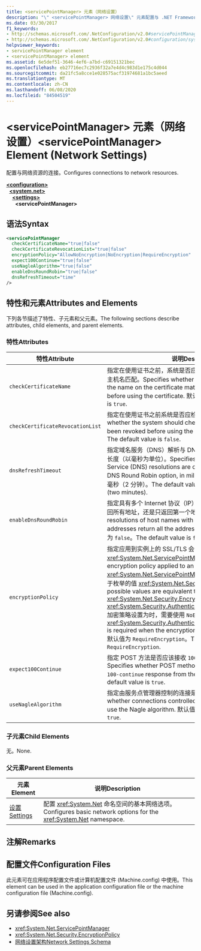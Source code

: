 ```yaml
---
title: <servicePointManager> 元素（网络设置）
description: "\" <servicePointManager> 网络设置\" 元素配置与 .NET Framework 中的网络资源选项的连接。"
ms.date: 03/30/2017
f1_keywords:
- http://schemas.microsoft.com/.NetConfiguration/v2.0#servicePointManager
- http://schemas.microsoft.com/.NetConfiguration/v2.0#configuration/system.net/settings/servicePointManager
helpviewer_keywords:
- servicePointManager element
- <servicePointManager> element
ms.assetid: 6e5def51-3646-4ef6-a7bd-c69151321bec
ms.openlocfilehash: eb27716ec7c2936f32a7e4d4c983d1e175c4d044
ms.sourcegitcommit: da21fc5a8cce1e028575acf31974681a1bc5aeed
ms.translationtype: MT
ms.contentlocale: zh-CN
ms.lasthandoff: 06/08/2020
ms.locfileid: "84504519"
---
```

# <a name="servicepointmanager-element-network-settings"></a><span data-ttu-id="525a1-103">\<servicePointManager> 元素（网络设置）</span><span class="sxs-lookup"><span data-stu-id="525a1-103">\<servicePointManager> Element (Network Settings)</span></span>
<span data-ttu-id="525a1-104">配置与网络资源的连接。</span><span class="sxs-lookup"><span data-stu-id="525a1-104">Configures connections to network resources.</span></span>  

[**\<configuration>**](../configuration-element.md)\
&nbsp;&nbsp;[**\<system.net>**](system-net-element-network-settings.md)\
&nbsp;&nbsp;&nbsp;&nbsp;[**\<settings>**](settings-element-network-settings.md)\
&nbsp;&nbsp;&nbsp;&nbsp;&nbsp;&nbsp;**\<servicePointManager>**

## <a name="syntax"></a><span data-ttu-id="525a1-105">语法</span><span class="sxs-lookup"><span data-stu-id="525a1-105">Syntax</span></span>  
  
```xml  
<servicePointManager  
  checkCertificateName="true|false"  
  checkCertificateRevocationList="true|false"  
  encryptionPolicy="AllowNoEncryption|NoEncryption|RequireEncryption"  
  expect100Continue="true|false"  
  useNagleAlgorithm="true|false"  
  enableDnsRoundRobin="true|false"  
  dnsRefreshTimeout="time"  
/>  
```  
  
## <a name="attributes-and-elements"></a><span data-ttu-id="525a1-106">特性和元素</span><span class="sxs-lookup"><span data-stu-id="525a1-106">Attributes and Elements</span></span>  
 <span data-ttu-id="525a1-107">下列各节描述了特性、子元素和父元素。</span><span class="sxs-lookup"><span data-stu-id="525a1-107">The following sections describe attributes, child elements, and parent elements.</span></span>  
  
### <a name="attributes"></a><span data-ttu-id="525a1-108">特性</span><span class="sxs-lookup"><span data-stu-id="525a1-108">Attributes</span></span>  
  
|<span data-ttu-id="525a1-109">**特性**</span><span class="sxs-lookup"><span data-stu-id="525a1-109">**Attribute**</span></span>|<span data-ttu-id="525a1-110">**说明**</span><span class="sxs-lookup"><span data-stu-id="525a1-110">**Description**</span></span>|  
|-------------------|---------------------|  
|`checkCertificateName`|<span data-ttu-id="525a1-111">指定在使用证书之前，系统是否应验证证书上的名称是否与服务器主机名匹配。</span><span class="sxs-lookup"><span data-stu-id="525a1-111">Specifies whether the system should verify that the name on the certificate matches the server host name before using the certificate.</span></span> <span data-ttu-id="525a1-112">默认值为 `true`。</span><span class="sxs-lookup"><span data-stu-id="525a1-112">The default value is `true`.</span></span>|  
|`checkCertificateRevocationList`|<span data-ttu-id="525a1-113">指定在使用证书之前系统是否应检查证书是否已吊销。</span><span class="sxs-lookup"><span data-stu-id="525a1-113">Specifies whether the system should check whether the certificate has been revoked before using the certificate.</span></span> <span data-ttu-id="525a1-114">默认值为 `false`。</span><span class="sxs-lookup"><span data-stu-id="525a1-114">The default value is `false`.</span></span>|  
|`dnsRefreshTimeout`|<span data-ttu-id="525a1-115">指定域名服务（DNS）解析与 DNS 轮循机制选项一起缓存的时间长度（以毫秒为单位）。</span><span class="sxs-lookup"><span data-stu-id="525a1-115">Specifies how long Domain Name Service (DNS) resolutions are cached in conjunction with the DNS Round Robin option, in milliseconds.</span></span> <span data-ttu-id="525a1-116">默认值是 120,000 毫秒（2 分钟）。</span><span class="sxs-lookup"><span data-stu-id="525a1-116">The default value is 120,000 milliseconds (two minutes).</span></span>|  
|`enableDnsRoundRobin`|<span data-ttu-id="525a1-117">指定具有多个 Internet 协议（IP）地址的主机名的 DNS 解析是返回所有地址，还是只返回第一个地址。</span><span class="sxs-lookup"><span data-stu-id="525a1-117">Specifies whether DNS resolutions of host names with multiple Internet Protocol (IP) addresses return all the addresses, or just the first one.</span></span> <span data-ttu-id="525a1-118">默认值为 `false`。</span><span class="sxs-lookup"><span data-stu-id="525a1-118">The default value is `false`.</span></span>|  
|`encryptionPolicy`|<span data-ttu-id="525a1-119">指定应用到实例上的 SSL/TLS 会话的加密策略 <xref:System.Net.ServicePointManager> 。</span><span class="sxs-lookup"><span data-stu-id="525a1-119">Specifies the encryption policy applied to an SSL/TLS session on a <xref:System.Net.ServicePointManager> instance.</span></span> <span data-ttu-id="525a1-120">可能的值等效于枚举的值 <xref:System.Net.Security.EncryptionPolicy> 。</span><span class="sxs-lookup"><span data-stu-id="525a1-120">The possible values are equivalent to the values for the <xref:System.Net.Security.EncryptionPolicy> enumeration.</span></span> <span data-ttu-id="525a1-121"><xref:System.Security.Authentication.CipherAlgorithmType.Null>加密策略设置为时，需要使用 `NoEncryption` 。</span><span class="sxs-lookup"><span data-stu-id="525a1-121">The use of <xref:System.Security.Authentication.CipherAlgorithmType.Null> is required when the encryption policy is set to `NoEncryption`.</span></span> <span data-ttu-id="525a1-122">默认值为 `RequireEncryption`。</span><span class="sxs-lookup"><span data-stu-id="525a1-122">The default value is `RequireEncryption`.</span></span>|  
|`expect100Continue`|<span data-ttu-id="525a1-123">指定 POST 方法是否应该接收 `100-continue` 来自服务器的响应。</span><span class="sxs-lookup"><span data-stu-id="525a1-123">Specifies whether POST methods should expect to receive a `100-continue` response from the server.</span></span> <span data-ttu-id="525a1-124">默认值为 `true`。</span><span class="sxs-lookup"><span data-stu-id="525a1-124">The default value is `true`.</span></span>|  
|`useNagleAlgorithm`|<span data-ttu-id="525a1-125">指定由服务点管理器控制的连接是否使用 Nagle 算法。</span><span class="sxs-lookup"><span data-stu-id="525a1-125">Specifies whether connections controlled by the service point manager use the Nagle algorithm.</span></span> <span data-ttu-id="525a1-126">默认值为 `true`。</span><span class="sxs-lookup"><span data-stu-id="525a1-126">The default value is `true`.</span></span>|  
  
### <a name="child-elements"></a><span data-ttu-id="525a1-127">子元素</span><span class="sxs-lookup"><span data-stu-id="525a1-127">Child Elements</span></span>  
 <span data-ttu-id="525a1-128">无。</span><span class="sxs-lookup"><span data-stu-id="525a1-128">None.</span></span>  
  
### <a name="parent-elements"></a><span data-ttu-id="525a1-129">父元素</span><span class="sxs-lookup"><span data-stu-id="525a1-129">Parent Elements</span></span>  
  
|<span data-ttu-id="525a1-130">**元素**</span><span class="sxs-lookup"><span data-stu-id="525a1-130">**Element**</span></span>|<span data-ttu-id="525a1-131">**说明**</span><span class="sxs-lookup"><span data-stu-id="525a1-131">**Description**</span></span>|  
|-----------------|---------------------|  
|[<span data-ttu-id="525a1-132">设置</span><span class="sxs-lookup"><span data-stu-id="525a1-132">Settings</span></span>](settings-element-network-settings.md)|<span data-ttu-id="525a1-133">配置 <xref:System.Net> 命名空间的基本网络选项。</span><span class="sxs-lookup"><span data-stu-id="525a1-133">Configures basic network options for the <xref:System.Net> namespace.</span></span>|  
  
## <a name="remarks"></a><span data-ttu-id="525a1-134">注解</span><span class="sxs-lookup"><span data-stu-id="525a1-134">Remarks</span></span>  
  
## <a name="configuration-files"></a><span data-ttu-id="525a1-135">配置文件</span><span class="sxs-lookup"><span data-stu-id="525a1-135">Configuration Files</span></span>  
 <span data-ttu-id="525a1-136">此元素可在应用程序配置文件或计算机配置文件 (Machine.config) 中使用。</span><span class="sxs-lookup"><span data-stu-id="525a1-136">This element can be used in the application configuration file or the machine configuration file (Machine.config).</span></span>  
  
## <a name="see-also"></a><span data-ttu-id="525a1-137">另请参阅</span><span class="sxs-lookup"><span data-stu-id="525a1-137">See also</span></span>

- <xref:System.Net.ServicePointManager>
- <xref:System.Net.Security.EncryptionPolicy>
- [<span data-ttu-id="525a1-138">网络设置架构</span><span class="sxs-lookup"><span data-stu-id="525a1-138">Network Settings Schema</span></span>](index.md)
